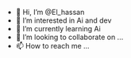 - 👋 Hi, I’m @El_hassan 
- 👀 I’m interested in Ai and dev
- 🌱 I’m currently learning Ai
- 💞️ I’m looking to collaborate on ...
- 📫 How to reach me ...

<!---
Elhassan-75/Elhassan-75 is a ✨ special ✨ repository because its `README.md` (this file) appears on your GitHub profile.
You can click the Preview link to take a look at your changes.
--->
